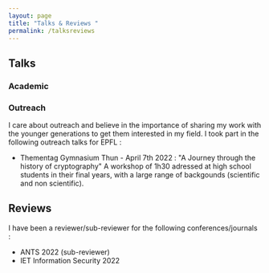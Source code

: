 ```yaml
---
layout: page
title: "Talks & Reviews "
permalink: /talksreviews
---
```


## Talks 

### Academic 

### Outreach
I care about outreach and believe in the importance of sharing my work with the younger generations to get them interested in my field. 
I took part in the following outreach talks for EPFL : 

- Thementag Gymnasium Thun - April 7th 2022 : "A Journey through the history of cryptography" A workshop of 1h30 adressed at high school students in their final years, with a large range of backgounds (scientific and non scientific).

## Reviews 
I have been a reviewer/sub-reviewer for the following conferences/journals : 

- ANTS 2022 (sub-reviewer)
- IET Information Security 2022
